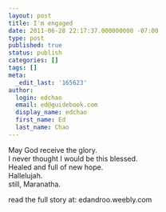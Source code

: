 ```yaml
---
layout: post
title: I'm engaged
date: 2011-06-28 22:17:37.000000000 -07:00
type: post
published: true
status: publish
categories: []
tags: []
meta:
  _edit_last: '165623'
author:
  login: edchao
  email: ed@guidebook.com
  display_name: edchao
  first_name: Ed
  last_name: Chao
---
```

<p>May God receive the glory.<br />
I never thought I would be this blessed.<br />
Healed and full of new hope.<br />
Hallelujah.<br />
still, Maranatha.</p>
<p>read the full story at: edandroo.weebly.com</p>
